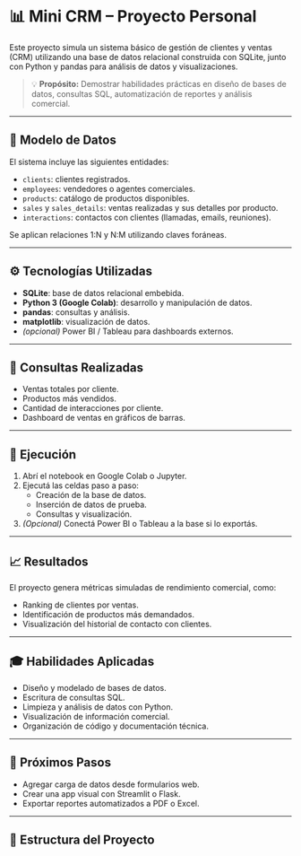 # 📊 Mini CRM – Proyecto Personal

Este proyecto simula un sistema básico de gestión de clientes y ventas (CRM) utilizando una base de datos relacional construida con SQLite, junto con Python y pandas para análisis de datos y visualizaciones. 

> 💡 **Propósito:** Demostrar habilidades prácticas en diseño de bases de datos, consultas SQL, automatización de reportes y análisis comercial.

---

## 🧱 Modelo de Datos

El sistema incluye las siguientes entidades:

- `clients`: clientes registrados.
- `employees`: vendedores o agentes comerciales.
- `products`: catálogo de productos disponibles.
- `sales` y `sales_details`: ventas realizadas y sus detalles por producto.
- `interactions`: contactos con clientes (llamadas, emails, reuniones).

Se aplican relaciones 1:N y N:M utilizando claves foráneas.

---

## ⚙️ Tecnologías Utilizadas

- **SQLite**: base de datos relacional embebida.
- **Python 3 (Google Colab)**: desarrollo y manipulación de datos.
- **pandas**: consultas y análisis.
- **matplotlib**: visualización de datos.
- *(opcional)* Power BI / Tableau para dashboards externos.

---

## 🔎 Consultas Realizadas

- Ventas totales por cliente.
- Productos más vendidos.
- Cantidad de interacciones por cliente.
- Dashboard de ventas en gráficos de barras.

---

## 🧪 Ejecución

1. Abrí el notebook en Google Colab o Jupyter.
2. Ejecutá las celdas paso a paso:
   - Creación de la base de datos.
   - Inserción de datos de prueba.
   - Consultas y visualización.
3. *(Opcional)* Conectá Power BI o Tableau a la base si lo exportás.

---

## 📈 Resultados

El proyecto genera métricas simuladas de rendimiento comercial, como:
- Ranking de clientes por ventas.
- Identificación de productos más demandados.
- Visualización del historial de contacto con clientes.

---

## 🎓 Habilidades Aplicadas

- Diseño y modelado de bases de datos.
- Escritura de consultas SQL.
- Limpieza y análisis de datos con Python.
- Visualización de información comercial.
- Organización de código y documentación técnica.

---

## 🚀 Próximos Pasos

- Agregar carga de datos desde formularios web.
- Crear una app visual con Streamlit o Flask.
- Exportar reportes automatizados a PDF o Excel.

---

## 📂 Estructura del Proyecto

